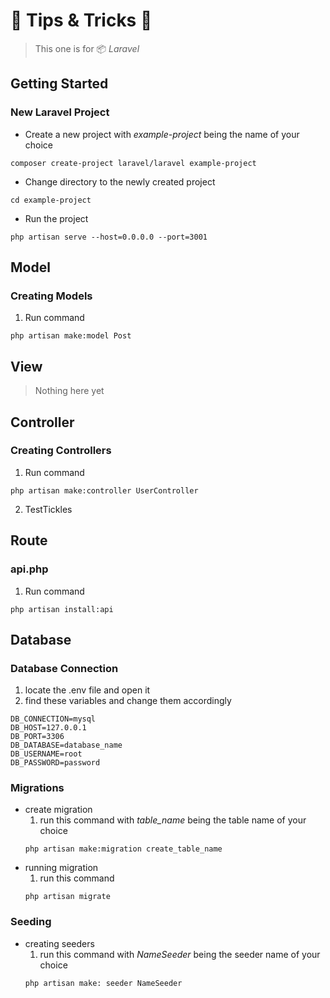 # 🍆 Tips & Tricks 🎃

> This one is for 📦 *Laravel*


## Getting Started

### New Laravel Project

- Create a new project with *example-project* being the name of your choice
```
composer create-project laravel/laravel example-project
```
- Change directory to the newly created project
```
cd example-project
```
- Run the project
```
php artisan serve --host=0.0.0.0 --port=3001
```


## Model

### Creating Models

1. Run command
```
php artisan make:model Post
```

## View

> Nothing here yet


## Controller

### Creating Controllers

1. Run command
```
php artisan make:controller UserController
```
2. TestTickles

## Route

### api.php

1. Run command
```
php artisan install:api
```

## Database

### Database Connection

1. locate the .env file and open it
2. find these variables and change them accordingly
```
DB_CONNECTION=mysql
DB_HOST=127.0.0.1
DB_PORT=3306
DB_DATABASE=database_name
DB_USERNAME=root
DB_PASSWORD=password
```

### Migrations

- create migration
  1. run this command with *table_name* being the table name of your choice
  ```
  php artisan make:migration create_table_name
  ```
- running migration
  1. run this command
  ```
  php artisan migrate
  ```

### Seeding

- creating seeders
  1. run this command with *NameSeeder* being the seeder name of your choice
  ```
  php artisan make: seeder NameSeeder
  ```
